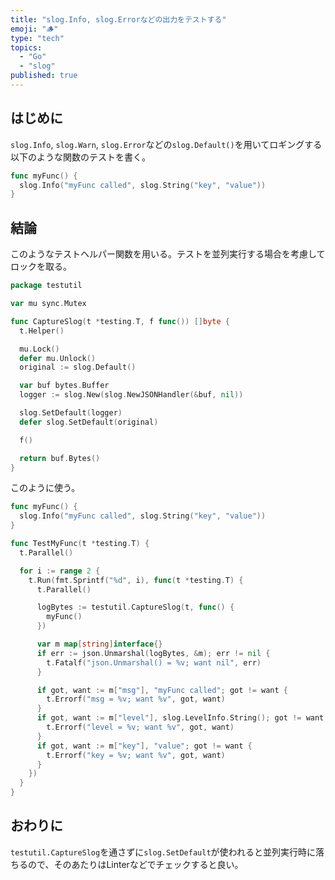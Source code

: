 ```yaml
---
title: "slog.Info, slog.Errorなどの出力をテストする"
emoji: "🪵"
type: "tech"
topics:
  - "Go"
  - "slog"
published: true
---
```


## はじめに

`slog.Info`, `slog.Warn`, `slog.Error`などの`slog.Default()`を用いてロギングする以下のような関数のテストを書く。

```go
func myFunc() {
  slog.Info("myFunc called", slog.String("key", "value"))
}
```

## 結論

このようなテストヘルパー関数を用いる。テストを並列実行する場合を考慮してロックを取る。

```go
package testutil

var mu sync.Mutex

func CaptureSlog(t *testing.T, f func()) []byte {
  t.Helper()

  mu.Lock()
  defer mu.Unlock()
  original := slog.Default()

  var buf bytes.Buffer
  logger := slog.New(slog.NewJSONHandler(&buf, nil))

  slog.SetDefault(logger)
  defer slog.SetDefault(original)

  f()

  return buf.Bytes()
}
```

このように使う。

```go
func myFunc() {
  slog.Info("myFunc called", slog.String("key", "value"))
}

func TestMyFunc(t *testing.T) {
  t.Parallel()

  for i := range 2 {
    t.Run(fmt.Sprintf("%d", i), func(t *testing.T) {
      t.Parallel()

      logBytes := testutil.CaptureSlog(t, func() {
        myFunc()
      })

      var m map[string]interface{}
      if err := json.Unmarshal(logBytes, &m); err != nil {
        t.Fatalf("json.Unmarshal() = %v; want nil", err)
      }

      if got, want := m["msg"], "myFunc called"; got != want {
        t.Errorf("msg = %v; want %v", got, want)
      }
      if got, want := m["level"], slog.LevelInfo.String(); got != want {
        t.Errorf("level = %v; want %v", got, want)
      }
      if got, want := m["key"], "value"; got != want {
        t.Errorf("key = %v; want %v", got, want)
      }
    })
  }
}

```

## おわりに

`testutil.CaptureSlog`を通さずに`slog.SetDefault`が使われると並列実行時に落ちるので、そのあたりはLinterなどでチェックすると良い。
